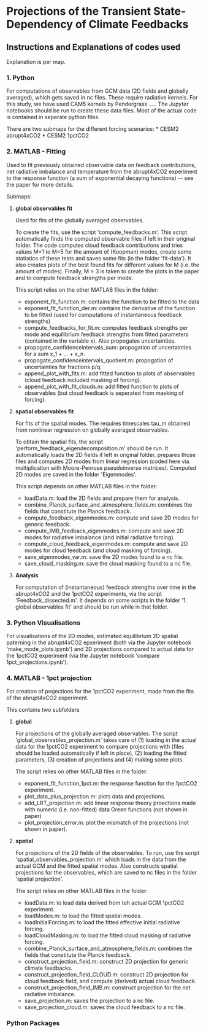 # Projections of the Transient State-Dependency of Climate Feedbacks


## Instructions and Explanations of codes used

Explanation is per map.



### 1. Python

For computations of observables from GCM data (2D fields and globally averaged), which gets saved in nc files. These require radiative kernels. For this study, we have used CAM5 kernels by Pendergrass ..... The Jupyter notebooks should be run to create these data files. Most of the actual code is contained in seperate python files.

There are two submaps for the different forcing scenarios:
	* CESM2 abrupt4xCO2
	* CESM2 1pctCO2
	
	
### 2. MATLAB - Fitting

Used to fit previously obtained observable data on feedback contributions, net radiative imbalance and temperature from the abrupt4xCO2 experiment to the response function (a sum of exponential decaying functions) -- see the paper for more details.

Submaps:
1. **global observables fit**

	Used for fits of the globally averaged observables.

	To create the fits, use the script 'compute_feedbacks.m'. This script automatically finds the computed observable files if left in their original folder. The code computes cloud feedback contributions and tries values M=1 to M=5 for the amount of (Koopman) modes, create some statistics of these tests and saves some fits (in the folder 'fit-data'). It also creates plots of the best found fits for different values for M (i.e. the amount of modes). Finally, M = 3 is taken to create the plots in the paper and to compute feedback strengths per mode.

	This script relies on the other MATLAB files in the folder:
	* exponent_fit_function.m: contains the function to be fitted to the data
	* exponent_fit_function_der.m: contains the derivative of the function to be fitted (used for computations of instantaneous feedback strengths)
	* compute_feedbacks_for_fit.m: computes feedback strengths per mode and equilibrium feedback strengths from fitted parameters (contained in the variable x). Also propogates uncertainties.
	* propogate_confidenceintervals_sum: propogation of uncertainties for a sum x_1 + ... + x_n.
	* propogate_confidenceintervals_quotient.m: propogation of uncertainties for fractions p/q.
	* append_plot_with_fits.m: add fitted function to plots of observables (cloud feedback included masking of forcing).
	* append_plot_with_fit_clouds.m: add fitted function to plots of observables (but cloud feedback is seperated from masking of forcing).
		
2. **spatial observables fit**

	For fits of the spatial modes. The requires timescales tau_m obtained from nonlinear regression on globally averaged observables.

	To obtain the spatial fits, the script 'perform_feedback_eigendecomposition.m' should be run. It automatically loads the 2D fields if left in original folder, prepares those files and computes 2D modes from linear regression (coded here via multiplication with Moore-Penrose pseudoinverse matrices). Computed 2D modes are saved in the folder 'Eigenmodes'.

	This script depends on other MATLAB files in the folder:
	* loadData.m: load the 2D fields and prepare them for analysis.
	* combine_Planck_surface_and_atmosphere_fields.m: combines the fields that constitute the Planck feedback.
	* compute_feedback_eigenmodes.m: compute and save 2D modes for generic feedback.
	* compute_IMB_feedback_eigenmodes.m: compute and save 2D modes for radiative imbalance (and initial radiative forcing).
	* compute_cloud_feedback_eigenmodes.m: compute and save 2D modes for cloud feedback (and cloud masking of forcing).
	* save_eigenmodes_var.m: save the 2D modes found to a nc file.
	* save_cloud_masking.m: save the cloud masking found to a nc file.
		
3. **Analysis**

	For computation of (instantaneous) feedback strengths over time in the abrupt4xCO2 and the 1pctCO2 experiments, via the script 'Feedback_dissected.m'. It depends on some scripts in the folder '1. global observables fit' and should be run while in that folder.
		
### 3. Python Visualisations
For visualisations of the 2D modes, estimated equilibrium 2D spatial paterning in the abrupt4xCO2 epxeriment (both via the Jupyter notebook 'make_mode_plots.ipynb') and 2D projections compared to actual data for the 1pctCO2 experiment (via the Jupyter notebook 'compare 1pct_projections.ipynb').

### 4. MATLAB - 1pct projection
For creation of projections for the 1pctCO2 experiment, made from the fits of the abrupt4xCO2 experiment.

This contains two subfolders
1. **global**

	For projections of the globally averaged observables. The script 'global_observables_projection.m' takes care of (1) loading in the actual data for the 1pctCO2 experiment to compare projections with (files should be loaded automatically if left in place), (2) loading the fitted parameters, (3) creation of projections and (4) making some plots.

	The script relies on other MATLAB files in the folder:
	* exponent_fit_function_1pct.m: the response function for the 1pctCO2 experiment.
	* plot_data_plus_projection.m: plots data and projections.
	* add_LRT_projection.m: add linear response theory proections made with numeric (i.e. non-fitted) data Green functions (not shown in paper)
	* plot_projection_error.m: plot the mismatch of the projections (not shown in paper).

2. **spatial**

	For projections of the 2D fields of the observables. To run, use the script 'spatial_observables_projection.m' which loads in the data from the actual GCM and the fitted spatial modes. Also constructs spatial projections for the observables, which are saved to nc files in the folder 'spatial projection'.

	The script relies on other MATLAB files in the folder:
	* loadData.m: to load data derived from teh actual GCM 1pctCO2 experiment.
	* loadModes.m: to load the fitted spatial modes.
	* loadInitialForcing.m: to load the fitted effective initial radiative forcing.
	* loadCloudMasking.m: to load the fitted cloud masking of radiative forcing.
	* combine_Planck_surface_and_atmosphere_fields.m: combines the fields that constitute the Planck feedback.
	* construct_projection_field.m: construct 2D projection for generic climate feedbacks.
	* construct_projection_field_CLOUD.m: construct 2D projection for cloud feedback field, and compute (derived) actual cloud feedback.
	* construct_projection_field_IMB.m: construct projection for the net radiative imbalance.
	* save_projection.m: saves the projection to a nc file.
	* save_projection_cloud.m: saves the cloud feedback to a nc file.
		
### Python Packages

		
